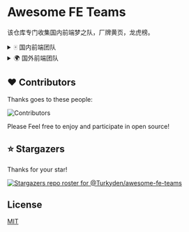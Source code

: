 # Awesome FE Teams

该仓库专门收集国内前端梦之队，厂牌黄页，龙虎榜。

<details>
<summary>🀄 国内前端团队</summary>

<br /> 

> Tips: 以下仅根据收录日期排名

[Baidu EFE team](https://github.com/ecomfe)

[Bytedance Inc.](https://github.com/bytedance)

[ElemeFE](https://github.com/ElemeFE)

[NSFI](https://github.com/NSFI)

[Proto Team](https://github.com/ProtoTeam)
  
[Alipay](https://github.com/alipay)

[Alibaba](https://github.com/alibaba)

[iQIYI](https://github.com/iqiyi)
  
</details>

<details>
<summary>🌍 国外前端团队</summary>

<br /> 

> Tips: 以下仅根据收录日期排名

[Poimandres](https://github.com/pmndrs)

</details>
  
## ❤️ Contributors

Thanks goes to these people:

![Contributors](https://contrib.rocks/image?repo=Turkyden/awesome-fe-teams)

Please Feel free to enjoy and participate in open source!

## ⭐ Stargazers

Thanks for your star!

[![Stargazers repo roster for @Turkyden/awesome-fe-teams](https://reporoster.com/stars/Turkyden/awesome-fe-teams)](https://github.com/Turkyden/awesome-fe-teams/stargazers)

## License

[MIT](./LICENSE)
